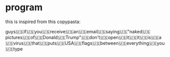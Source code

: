 # program
this is inspired from this copypasta:

guys🇺🇸if🇺🇸you🇺🇸receive🇺🇸an🇺🇸email🇺🇸saying🇺🇸"naked🇺🇸pictures🇺🇸of🇺🇸Donald🇺🇸Trump"🇺🇸don't🇺🇸open🇺🇸it🇺🇸it🇺🇸is🇺🇸a🇺🇸virus🇺🇸that🇺🇸puts🇺🇸USA🇺🇸flags🇺🇸between🇺🇸everything🇺🇸you🇺🇸type
